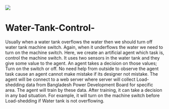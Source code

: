 ![](http://i.imgur.com/YiFZyuW.png)

# Water-Tank-Control-

Usually when a water tank overflows the water then we should turn off water tank machine switch.
Again, when it underflows the water we need to turn on the machine switch. Here, we create an
artificial agent which task is, control the machine switch. It uses two sensors in the water tank and they
give some value to the agent. An agent takes a decision on those values; Turn on the switch or off. No
need help from outside to observe the agent task cause an agent cannot make mistake if its designer not
mistake. The agent will be connect to a web server where server will collect Load-shedding data from
Bangladesh Power Development Board for specific area. The agent will train by these data. After
training, it can take a decision in any bad situation. For example, it will turn on the machine switch
before Load-shedding if Water tank is not overflowing.
